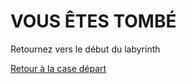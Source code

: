# VOUS ÊTES TOMBÉ



Retournez vers le début du labyrinth

[Retour à la case départ](https://github.com/Yacine-Oussadi/TP_Techmed_Groupe_1_Labyrinth/blob/main/index.md)